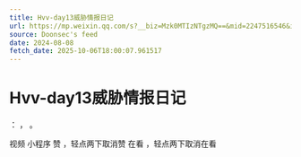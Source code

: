 ```yaml
---
title: Hvv-day13威胁情报日记
url: https://mp.weixin.qq.com/s?__biz=Mzk0MTIzNTgzMQ==&mid=2247516546&idx=1&sn=3ce7c2ed377ad836a3c6427cd6ec57b4
source: Doonsec's feed
date: 2024-08-08
fetch_date: 2025-10-06T18:00:07.961517
---
```


# Hvv-day13威胁情报日记

：
，
。

视频
小程序
赞
，轻点两下取消赞
在看
，轻点两下取消在看
